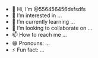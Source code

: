 - 👋 Hi, I’m @556456456dsfsdfs
- 👀 I’m interested in ...
- 🌱 I’m currently learning ...
- 💞️ I’m looking to collaborate on ...
- 📫 How to reach me ...
- 😄 Pronouns: ...
- ⚡ Fun fact: ...

<!---
556456456dsfsdfs/556456456dsfsdfs is a ✨ special ✨ repository because its `README.md` (this file) appears on your GitHub profile.
You can click the Preview link to take a look at your changes.
--->
